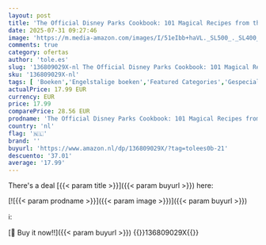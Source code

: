 ```yaml
---
layout: post
title: 'The Official Disney Parks Cookbook: 101 Magical Recipes from the Delicious Disney Vault'
date: 2025-07-31 09:27:46
image: 'https://m.media-amazon.com/images/I/51eIbb+haVL._SL500_._SL400_.jpg'
comments: true
category: ofertas
author: 'tole.es'
slug: '136809029X-nl The Official Disney Parks Cookbook: 101 Magical Recipes...'
sku: '136809029X-nl'
tags: [ 'Boeken','Engelstalige boeken','Featured Categories','Gespecialiseerde reizen','Gezin & lifestyle','Hobbys, kunstnijverheid & huis','Kookboeken, eten & wijn','Omgangsvormen & etiquette','Pretparken en themaparken','Regionale & internationale gerechten','Reizen & toerisme','Zelfhulp','🇳🇱', ]
actualPrice: 17.99 EUR
currency: EUR
price: 17.99
comparePrice: 28.56 EUR
prodname: 'The Official Disney Parks Cookbook: 101 Magical Recipes from the Delicious Disney Vault'
country: 'nl'
flag: '🇳🇱'
brand: ''
buyurl: 'https://www.amazon.nl/dp/136809029X/?tag=tolees0b-21'
descuento: '37.01'
average: '17.99'
---
```


There's a deal [{{< param title >}}]({{< param buyurl >}})  here:

[![{{< param prodname >}}]({{< param image >}})]({{< param buyurl >}})

ℹ️:


[🛒 Buy it now!!]({{< param buyurl >}})
{{<world>}}136809029X{{</world>}}
